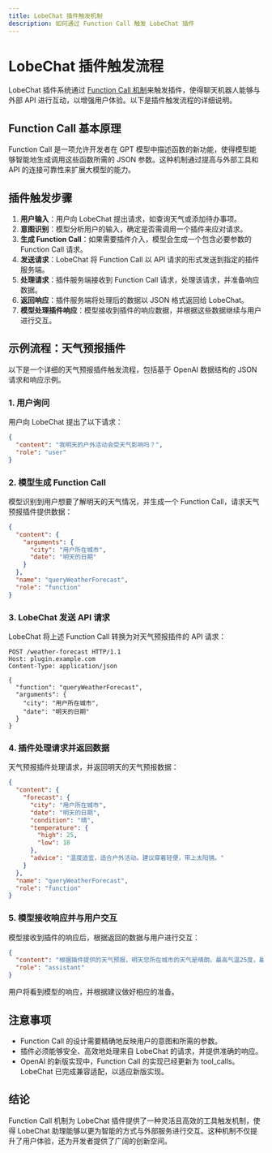 ```yaml
---
title: LobeChat 插件触发机制
description: 如何通过 Function Call 触发 LobeChat 插件
---
```


# LobeChat 插件触发流程

LobeChat 插件系统通过 [Function Call 机制](https://sspai.com/post/81986)来触发插件，使得聊天机器人能够与外部 API 进行互动，以增强用户体验。以下是插件触发流程的详细说明。

## Function Call 基本原理

Function Call 是一项允许开发者在 GPT 模型中描述函数的新功能，使得模型能够智能地生成调用这些函数所需的 JSON 参数。这种机制通过提高与外部工具和 API 的连接可靠性来扩展大模型的能力。

## 插件触发步骤

1. **用户输入**：用户向 LobeChat 提出请求，如查询天气或添加待办事项。
2. **意图识别**：模型分析用户的输入，确定是否需调用一个插件来应对请求。
3. **生成 Function Call**：如果需要插件介入，模型会生成一个包含必要参数的 Function Call 请求。
4. **发送请求**：LobeChat 将 Function Call 以 API 请求的形式发送到指定的插件服务端。
5. **处理请求**：插件服务端接收到 Function Call 请求，处理该请求，并准备响应数据。
6. **返回响应**：插件服务端将处理后的数据以 JSON 格式返回给 LobeChat。
7. **模型处理插件响应**：模型接收到插件的响应数据，并根据这些数据继续与用户进行交互。

## 示例流程：天气预报插件

以下是一个详细的天气预报插件触发流程，包括基于 OpenAI 数据结构的 JSON 请求和响应示例。

### 1. 用户询问

用户向 LobeChat 提出了以下请求：

```json
{
  "content": "我明天的户外活动会受天气影响吗？",
  "role": "user"
}
```

### 2. 模型生成 Function Call

模型识别到用户想要了解明天的天气情况，并生成一个 Function Call，请求天气预报插件提供数据：

```json
{
  "content": {
    "arguments": {
      "city": "用户所在城市",
      "date": "明天的日期"
    }
  },
  "name": "queryWeatherForecast",
  "role": "function"
}
```

### 3. LobeChat 发送 API 请求

LobeChat 将上述 Function Call 转换为对天气预报插件的 API 请求：

```http
POST /weather-forecast HTTP/1.1
Host: plugin.example.com
Content-Type: application/json

{
  "function": "queryWeatherForecast",
  "arguments": {
    "city": "用户所在城市",
    "date": "明天的日期"
  }
}
```

### 4. 插件处理请求并返回数据

天气预报插件处理请求，并返回明天的天气预报数据：

```json
{
  "content": {
    "forecast": {
      "city": "用户所在城市",
      "date": "明天的日期",
      "condition": "晴",
      "temperature": {
        "high": 25,
        "low": 18
      },
      "advice": "温度适宜，适合户外活动。建议穿着轻便，带上太阳镜。"
    }
  },
  "name": "queryWeatherForecast",
  "role": "function"
}
```

### 5. 模型接收响应并与用户交互

模型接收到插件的响应后，根据返回的数据与用户进行交互：

```json
{
  "content": "根据插件提供的天气预报，明天您所在城市的天气是晴朗，最高气温25度，最低气温18度。温度适宜，很适合进行户外活动。建议穿着轻便，并带上太阳镜。",
  "role": "assistant"
}
```

用户将看到模型的响应，并根据建议做好相应的准备。

## 注意事项

- Function Call 的设计需要精确地反映用户的意图和所需的参数。
- 插件必须能够安全、高效地处理来自 LobeChat 的请求，并提供准确的响应。
- OpenAI 的新版实现中，Function Call 的实现已经更新为 tool_calls。LobeChat 已完成兼容适配，以适应新版实现。

## 结论

Function Call 机制为 LobeChat 插件提供了一种灵活且高效的工具触发机制，使得 LobeChat 助理能够以更为智能的方式与外部服务进行交互。这种机制不仅提升了用户体验，还为开发者提供了广阔的创新空间。
